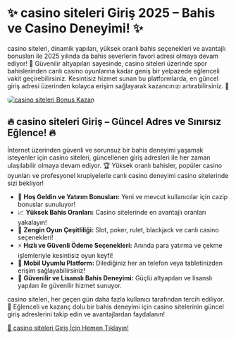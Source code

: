 <h1>✨ casino siteleri Giriş 2025 – Bahis ve Casino Deneyimi! ✨</h1>
<p>casino siteleri, dinamik yapıları, yüksek oranlı bahis seçenekleri ve avantajlı bonusları ile 2025 yılında da bahis severlerin favori adresi olmaya devam ediyor! 🎰 Güvenilir altyapıları sayesinde, casino siteleri üzerinde spor bahislerinden canlı casino oyunlarına kadar geniş bir yelpazede eğlenceli vakit geçirebilirsiniz. Kesintisiz hizmet sunan bu platformlarda, en güncel giriş adresi üzerinden kolayca erişim sağlayarak kazancınızı artırabilirsiniz. 💸</p>
<a href="https://linklerim.online/2058" title="casino siteleri Bonus Fırsatları">
    <img src="https://i.ibb.co/5K7Ks6w/zzzz3.gif" alt="casino siteleri Bonus Kazan" style="max-width:100%; height:auto; border-radius:8px;">
</a>
<div class="description">
    <h2>🔥 casino siteleri Giriş – Güncel Adres ve Sınırsız Eğlence! 🔥</h2>
    <p>İnternet üzerinden güvenli ve sorunsuz bir bahis deneyimi yaşamak isteyenler için casino siteleri, güncellenen giriş adresleri ile her zaman ulaşılabilir olmaya devam ediyor. 🏆 Yüksek oranlı bahisler, popüler casino oyunları ve profesyonel krupiyelerle canlı casino deneyimi casino sitelerinde sizi bekliyor!</p>
    <ul>
        <li>🎁 <strong>Hoş Geldin ve Yatırım Bonusları:</strong> Yeni ve mevcut kullanıcılar için cazip bonuslar sunuluyor!</li>
        <li>📈 <strong>Yüksek Bahis Oranları:</strong> Casino sitelerinde en avantajlı oranları yakalayın!</li>
        <li>🎲 <strong>Zengin Oyun Çeşitliliği:</strong> Slot, poker, rulet, blackjack ve canlı casino seçenekleri!</li>
        <li>⚡️ <strong>Hızlı ve Güvenli Ödeme Seçenekleri:</strong> Anında para yatırma ve çekme işlemleriyle kesintisiz oyun keyfi!</li>
        <li>📱 <strong>Mobil Uyumlu Platform:</strong> Dilediğiniz her an telefon veya tabletinizden erişim sağlayabilirsiniz!</li>
        <li>🔐 <strong>Güvenilir ve Lisanslı Bahis Deneyimi:</strong> Güçlü altyapıları ve lisanslı yapıları ile güvenilir hizmet sunuyor.</li>
    </ul>
    <p>casino siteleri, her geçen gün daha fazla kullanıcı tarafından tercih ediliyor. 🌟 Eğlenceli ve kazanç dolu bir bahis deneyimi için casino sitelerinin güncel giriş adreslerini takip edin ve avantajlardan faydalanın!</p>
    <a href="https://linklerim.online/2058" title="casino siteleri Giriş Adresi">🔗 casino siteleri Giriş İçin Hemen Tıklayın!</a> 
</div>
